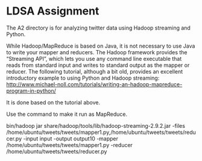 # LDSA Assignment

The A2 directory is for analyzing twitter data using Hadoop streaming and Python.

While Hadoop/MapReduce is based on Java, it is not necessary to use Java to write your mapper and reducers. 
The Hadoop framework provides the “Streaming API”, which lets you use any command line executable that reads
from ​standard input​ and writes to standard output​ as the mapper or reducer. The following tutorial, although 
a bit old, provides an excellent introductory example to using Python and Hadoop streaming:
http://www.michael-noll.com/tutorials/writing-an-hadoop-mapreduce-program-in-python/

It is done based on the tutorial above.

Use the command to make it run as MapReduce.

bin/hadoop jar share/hadoop/tools/lib/hadoop-streaming-2.9.2.jar -files /home/ubuntu/tweets/tweets/mapper1.py,/home/ubuntu/tweets/tweets/reducer.py -input input -output output10 -mapper /home/ubuntu/tweets/tweets/mapper1.py -reducer /home/ubuntu/tweets/tweets/reducer.py
